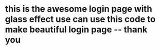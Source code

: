 # this is the awesome login page with glass effect use can use this code to make beautiful login page -- thank you 
